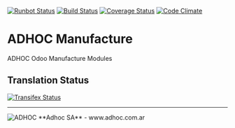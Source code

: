 [![Runbot Status](http://runbot.adhoc.com.ar/runbot/badge/flat/34/11.0.svg)](http://runbot.adhoc.com.ar/runbot/repo/github-com-ingadhoc-manufacture-34)
[![Build Status](https://travis-ci.org/ingadhoc/manufacture.svg?branch=11.0)](https://travis-ci.org/ingadhoc/manufacture)
[![Coverage Status](https://coveralls.io/repos/ingadhoc/manufacture/badge.png?branch=11.0)](https://coveralls.io/r/ingadhoc/manufacture?branch=11.0)
[![Code Climate](https://codeclimate.com/github/ingadhoc/manufacture/badges/gpa.svg)](https://codeclimate.com/github/ingadhoc/manufacture)

# ADHOC Manufacture

ADHOC Odoo Manufacture Modules

[//]: # (addons)
[//]: # (end addons)

Translation Status
------------------
[![Transifex Status](https://www.transifex.com/projects/p/ingadhoc-manufacture-11-0/chart/image_png)](https://www.transifex.com/projects/p/ingadhoc-manufacture-11-0)

----

<img alt="ADHOC" src="http://fotos.subefotos.com/83fed853c1e15a8023b86b2b22d6145bo.png" />
**Adhoc SA** - www.adhoc.com.ar
